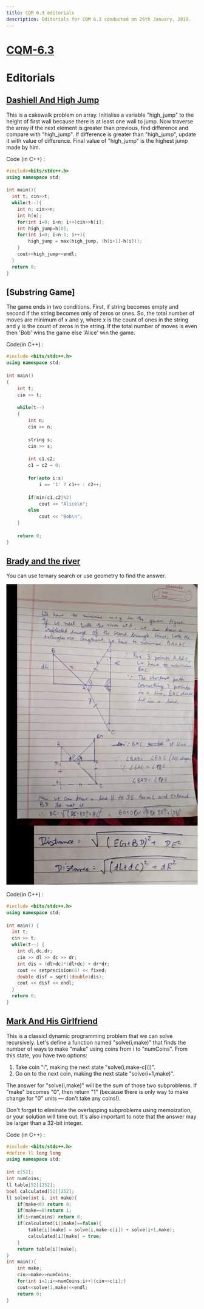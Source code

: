 ```yaml
---
title: CQM 6.3 editorials
description: Editorials for CQM 6.3 conducted on 26th January, 2019.
---
```


# [CQM-6.3](https://www.hackerrank.com/contests/cqm-6-3/)

# Editorials

## [Dashiell And High Jump](https://www.hackerrank.com/contests/cqm-6-3/challenges/dashiell-and-high-jump)

This is a cakewalk problem on array. Initialise a variable "high_jump" to the height of first wall because there is at least one wall to jump. Now traverse the array if the next element is greater than previous, find difference and compare with "high_jump". If difference is greater than "high_jump", update it with value of difference. Final value of "high_jump" is the highest jump made by him.


Code (in C++) :
```cpp
#include<bits/stdc++.h>
using namespace std;

int main(){
  int t; cin>>t;
  while(t--){
    int n; cin>>n;
    int h[n];
    for(int i=0; i<n; i++)cin>>h[i];
    int high_jump=h[0];
    for(int i=0; i<n-1; i++){
        high_jump = max(high_jump, (h[i+1]-h[i]));
    }
    cout<<high_jump<<endl;
  }
  return 0;
}

```
## [Substring Game]
The game ends in two conditions. First, if string becomes empty and second if the string becomes only of zeros or ones. So, the total number of moves are minimum of x and y, where x is the count of ones in the string and y is the count of zeros in the string. If the total number of moves is even then 'Bob' wins the game else 'Alice' win the game.

Code(in C++) :
``` cpp
#include <bits/stdc++.h>
using namespace std;

int main()
{
    int t;
    cin >> t;

    while(t--)
    {
        int n;
        cin >> n;

        string s;
        cin >> s;

        int c1,c2;
        c1 = c2 = 0;

        for(auto i:s)
            i == '1' ? c1++ : c2++;

        if(min(c1,c2)%2)
            cout << "Alice\n";
        else
            cout << "Bob\n";
    }
    
    return 0;
}
```
## [Brady and the river](https://www.hackerrank.com/contests/cqm-6-3/challenges/brady-and-the-river)

You can use ternary search or use geometry to find the answer.

![Geometry solution](editorial.png)

Code(in C++) :
``` cpp
#include <bits/stdc++.h>
using namespace std;

int main() {
  int t;
  cin >> t;
  while(t--) {
    int dl,dc,dr;
    cin >> dl >> dc >> dr;
    int dis = (dl+dc)*(dl+dc) + dr*dr;
    cout << setprecision(6) << fixed;
    double disf = sqrt((double)dis);
    cout << disf << endl;
  }
  return 0;
}
```


## [Mark And His Girlfriend](https://www.hackerrank.com/contests/cqm-6-3/challenges/mark-and-his-girlfriend)

This is a classicl dynamic programming problem that we can solve recursively.
Let's define a function named "solve(i,make)" that finds the number of ways to make "make" using coins from i to "numCoins". From this state, you have two options:

1. Take coin "i", making the next state "solve(i,make-c[i])".
2. Go on to the next coin, making the next state "solve(i+1,make)".

The answer for "solve(i,make)" will be the sum of those two subproblems. If "make" becomes "0", then return "1" (because there is only  way to make change for "0" units — don't take any coins!).

Don't forget to eliminate the overlapping subproblems using memoization, or your solution will time out. It's also important to note that the answer may be larger than a 32-bit integer.


Code (in C++) :
```cpp
#include <bits/stdc++.h>
#define ll long long
using namespace std;

int c[52];
int numCoins;
ll table[52][252];
bool calculated[52][252];
ll solve(int i, int make){
    if(make<0) return 0;
    if(make==0)return 1;
    if(i>numCoins) return 0;
    if(calculated[i][make]==false){
        table[i][make] = solve(i,make-c[i]) + solve(i+1,make);
        calculated[i][make] = true;
    }
    return table[i][make];
}
int main(){
    int make;
    cin>>make>>numCoins;
    for(int i=1;i<=numCoins;i++){cin>>c[i];}
    cout<<solve(1,make)<<endl;
    return 0;
}

```
